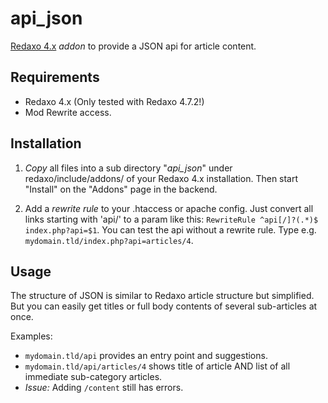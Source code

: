 # api_json

[Redaxo 4.x](https://redaxo.org) *addon* to provide a JSON api for article content.

## Requirements

* Redaxo 4.x (Only tested with Redaxo 4.7.2!)
* Mod Rewrite access.

## Installation

1. *Copy* all files into  a sub directory "*api_json*" under redaxo/include/addons/ of your Redaxo 4.x installation. Then start "Install" on the "Addons" page in the backend.

2. Add a *rewrite rule* to your .htaccess or apache config. Just convert all links starting with 'api/' to a param like this: `RewriteRule ^api[/]?(.*)$ index.php?api=$1`. You can test the api without a rewrite rule. Type e.g. `mydomain.tld/index.php?api=articles/4`.

## Usage

The structure of JSON is similar to Redaxo article structure but simplified.
But you can easily get titles or full body contents of several sub-articles at once.

Examples:

* `mydomain.tld/api` provides an entry point and suggestions.
* `mydomain.tld/api/articles/4` shows title of article AND list of all immediate sub-category articles.
* *Issue:* Adding `/content` still has errors.
